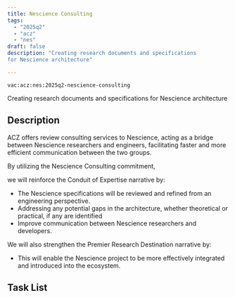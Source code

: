 ```yaml
---
title: Nescience Consulting
tags:
  - "2025q2"
  - "acz"
  - "nes"
draft: false
description: "Creating research documents and specifications 
for Nescience architecture"

---
```


`vac:acz:nes:2025q2-nescience-consulting`

Creating research documents and specifications 
for Nescience architecture
## Description

ACZ offers review consulting services to Nescience, 
acting as a bridge between Nescience researchers and engineers, 
facilitating faster and more efficient communication between the two groups.

By utilizing the Nescience Consulting commitment, 

we will reinforce the Conduit of Expertise narrative by:
* The Nescience specifications will be reviewed and refined from an engineering perspective.
* Addressing any potential gaps in the architecture, whether theoretical or practical, 
if any are identified
* Improve communication between Nescience researchers and developers.

We will also strengthen the Premier Research Destination narrative by: 
* This will enable the Nescience project to be more effectively integrated 
and introduced into the ecosystem.

## Task List

